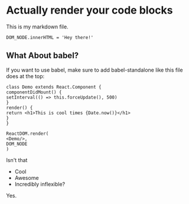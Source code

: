 <link rel="stylesheet" type="text/css" href="https://7pub.github.io/timeroll/this.web/template/prism-tomorrow.css" />
<link rel="stylesheet" type="text/css" href="https://7pub.github.io/timeroll/this.web/template/demo.css" />

# Actually render your code blocks

This is my markdown file.

```render
DOM_NODE.innerHTML = 'Hey there!'
```

What About babel?
-----------------

If you want to use babel, make sure to add babel-standalone like this file does at the top:

```render-babel
class Demo extends React.Component {
componentDidMount() {
setInterval(() => this.forceUpdate(), 500)
}
render() {
return <h1>This is cool times {Date.now()}</h1>
}
}

ReactDOM.render(
<Demo/>,
DOM_NODE
)
```

Isn't that

- Cool
- Awesome
- Incredibly inflexible?

Yes.

<script src="https://unpkg.com/babel-standalone@6/babel.min.js"></script>
<script src="https://unpkg.com/react@15.6.1/dist/react.min.js"></script>
<script src="https://unpkg.com/react-dom@15.6.1/dist/react-dom.min.js"></script>
